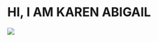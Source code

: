 <h1 aling "center"> HI, I AM KAREN ABIGAIL </h1>
<img src="https://www.pinterest.com.mx/pin/37436240626733128/">
